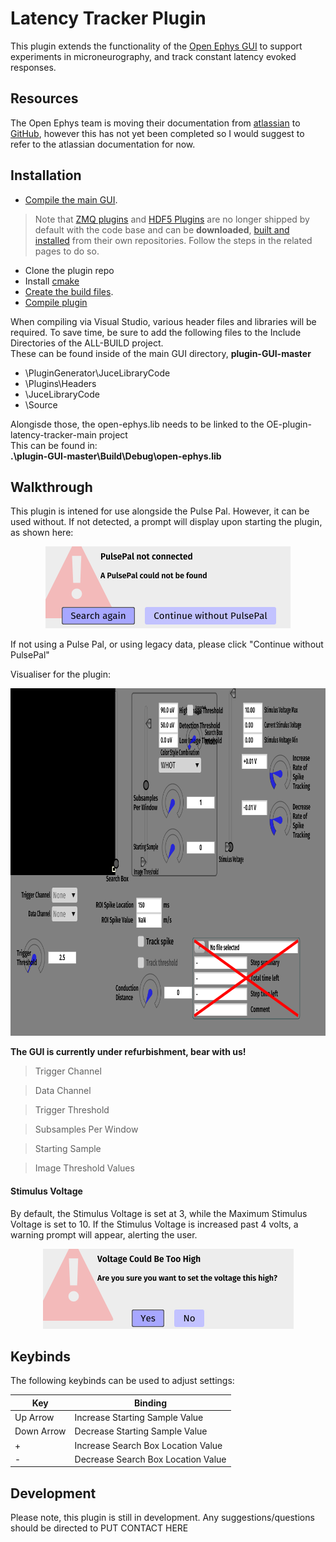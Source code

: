 # Latency Tracker Plugin
This plugin extends the functionality of the [Open Ephys GUI](https://github.com/open-ephys/plugin-GUI) to support experiments in microneurography, and track constant latency evoked responses.

## Resources

The Open Ephys team is moving their documentation from [atlassian](https://open-ephys.atlassian.net/wiki/spaces/OEW/pages/491527/Open+Ephys+GUI) to [GitHub](https://open-ephys.github.io/gui-docs/User-Manual/Installing-the-GUI.html), however this has not yet been completed so I would suggest to refer to the atlassian documentation for now.

## Installation

- [Compile the main GUI](https://open-ephys.atlassian.net/wiki/spaces/OEW/pages/491621/Windows). 

>Note that [ZMQ plugins](https://github.com/open-ephys-plugins/ZMQPlugins) and [HDF5 Plugins](https://github.com/open-ephys-plugins/HDF5Plugins) are no longer shipped by default with the code base and can be **downloaded**, [built and installed](https://open-ephys.atlassian.net/wiki/spaces/OEW/pages/1259110401/Plugin+CMake+Builds) from their own repositories. Follow the steps in the related pages to do so.

- Clone the plugin repo
- Install [cmake](https://cmake.org/download/)
- [Create the build files](https://open-ephys.atlassian.net/wiki/spaces/OEW/pages/1301643269/Creating+Build+files).
- [Compile plugin](https://open-ephys.atlassian.net/wiki/spaces/OEW/pages/1259110401/Plugin+CMake+Builds)

When compiling via Visual Studio, various header files and libraries will be required. To save time, be sure to add the following files to the Include Directories of the ALL-BUILD project.  
These can be found inside of the main GUI directory, **plugin-GUI-master**  

- \PluginGenerator\JuceLibraryCode
- \Plugins\Headers
- \JuceLibraryCode
- \Source

Alongisde those, the open-ephys.lib needs to be linked to the OE-plugin-latency-tracker-main project  
This can be found in:   
**.\plugin-GUI-master\Build\Debug\open-ephys.lib**

## Walkthrough

This plugin is intened for use alongside the Pulse Pal. However, it can be used without. If not detected, a prompt will display upon starting the plugin, as shown here:
<p align="center">
    <img src="./Resources/pulsepalwarning.png" alt="ppw.png" title="Pulse Pal Warning">
</p>
If not using a Pulse Pal, or using legacy data, please click "Continue without PulsePal"

Visualiser for the plugin:
<p align="center">
    <img src="./Resources/mainui.png" alt="ui.png" title="UI" width="896" height="556">
</p>

**The GUI is currently under refurbishment, bear with us!**

> Trigger Channel

> Data Channel

> Trigger Threshold

> Subsamples Per Window

> Starting Sample

> Image Threshold Values

>

#### Stimulus Voltage  

By default, the Stimulus Voltage is set at 3, while the Maximum Stimulus Voltage is set to 10. If the Stimulus Voltage is increased past 4 volts, a warning prompt will appear, alerting the user.
<p align="center">
    <img src="./Resources/voltagewarning.png" alt="voltage warning.png" title="Voltage Warning">
</p>


## Keybinds

The following keybinds can be used to adjust settings:

| Key               | Binding                                                                |
|--------------     |------------------------------------------------------------------------|
| Up Arrow          | Increase Starting Sample Value        |
| Down Arrow        | Decrease Starting Sample Value        |
| +                 | Increase Search Box Location Value        |
| -                 | Decrease Search Box Location Value        |

## Development
Please note, this plugin is still in development. Any suggestions/questions should be directed to PUT CONTACT HERE 